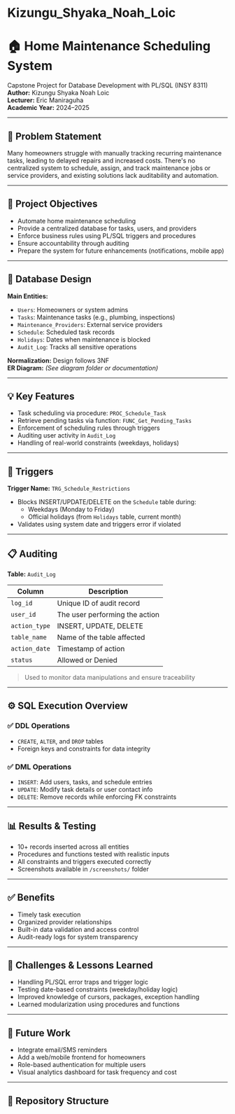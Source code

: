 # Kizungu_Shyaka_Noah_Loic
# 🏠 Home Maintenance Scheduling System

Capstone Project for Database Development with PL/SQL (INSY 8311)  
**Author:** Kizungu Shyaka Noah Loic  
**Lecturer:** Eric Maniraguha  
**Academic Year:** 2024–2025  

---

## 📌 Problem Statement

Many homeowners struggle with manually tracking recurring maintenance tasks, leading to delayed repairs and increased costs. There's no centralized system to schedule, assign, and track maintenance jobs or service providers, and existing solutions lack auditability and automation.

---

## 🎯 Project Objectives

- Automate home maintenance scheduling
- Provide a centralized database for tasks, users, and providers
- Enforce business rules using PL/SQL triggers and procedures
- Ensure accountability through auditing
- Prepare the system for future enhancements (notifications, mobile app)

---

## 🧱 Database Design

**Main Entities:**

- `Users`: Homeowners or system admins
- `Tasks`: Maintenance tasks (e.g., plumbing, inspections)
- `Maintenance_Providers`: External service providers
- `Schedule`: Scheduled task records
- `Holidays`: Dates when maintenance is blocked
- `Audit_Log`: Tracks all sensitive operations

**Normalization:** Design follows 3NF  
**ER Diagram:** *(See diagram folder or documentation)*

---

## 💡 Key Features

- Task scheduling via procedure: `PROC_Schedule_Task`
- Retrieve pending tasks via function: `FUNC_Get_Pending_Tasks`
- Enforcement of scheduling rules through triggers
- Auditing user activity in `Audit_Log`
- Handling of real-world constraints (weekdays, holidays)

---

## 🔐 Triggers

**Trigger Name:** `TRG_Schedule_Restrictions`

- Blocks INSERT/UPDATE/DELETE on the `Schedule` table during:
  - Weekdays (Monday to Friday)
  - Official holidays (from `Holidays` table, current month)
- Validates using system date and triggers error if violated

---

## 📋 Auditing

**Table:** `Audit_Log`

| Column        | Description                          |
|---------------|--------------------------------------|
| `log_id`      | Unique ID of audit record            |
| `user_id`     | The user performing the action       |
| `action_type` | INSERT, UPDATE, DELETE               |
| `table_name`  | Name of the table affected           |
| `action_date` | Timestamp of action                  |
| `status`      | Allowed or Denied                    |

> Used to monitor data manipulations and ensure traceability

---

## ⚙️ SQL Execution Overview

### ✅ DDL Operations
- `CREATE`, `ALTER`, and `DROP` tables
- Foreign keys and constraints for data integrity

### ✅ DML Operations
- `INSERT`: Add users, tasks, and schedule entries
- `UPDATE`: Modify task details or user contact info
- `DELETE`: Remove records while enforcing FK constraints

---

## 📊 Results & Testing

- 10+ records inserted across all entities
- Procedures and functions tested with realistic inputs
- All constraints and triggers executed correctly
- Screenshots available in `/screenshots/` folder

---

## ✅ Benefits

- Timely task execution
- Organized provider relationships
- Built-in data validation and access control
- Audit-ready logs for system transparency

---

## 🚧 Challenges & Lessons Learned

- Handling PL/SQL error traps and trigger logic
- Testing date-based constraints (weekday/holiday logic)
- Improved knowledge of cursors, packages, exception handling
- Learned modularization using procedures and functions

---

## 🚀 Future Work

- Integrate email/SMS reminders
- Add a web/mobile frontend for homeowners
- Role-based authentication for multiple users
- Visual analytics dashboard for task frequency and cost

---

## 📁 Repository Structure

